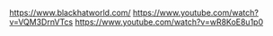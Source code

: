 https://www.blackhatworld.com/
https://www.youtube.com/watch?v=VQM3DrnVTcs
https://www.youtube.com/watch?v=wR8KoE8u1p0